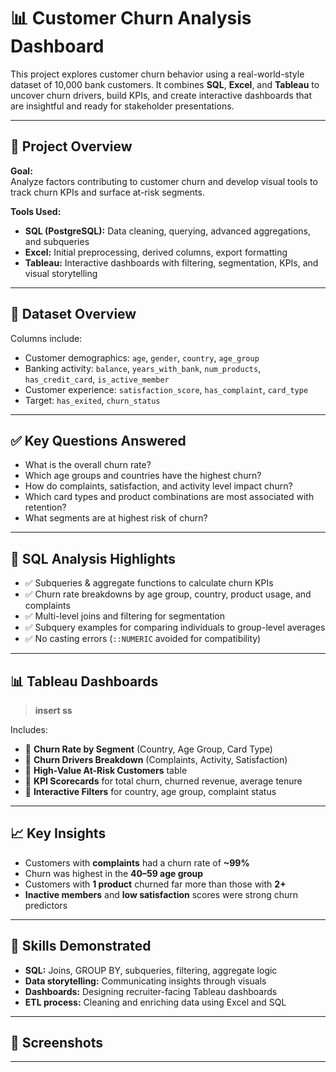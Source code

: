 # 📊 Customer Churn Analysis Dashboard

This project explores customer churn behavior using a real-world-style dataset of 10,000 bank customers. It combines **SQL**, **Excel**, and **Tableau** to uncover churn drivers, build KPIs, and create interactive dashboards that are insightful and ready for stakeholder presentations.

---

## 🧠 Project Overview

**Goal:**  
Analyze factors contributing to customer churn and develop visual tools to track churn KPIs and surface at-risk segments.

**Tools Used:**
- **SQL (PostgreSQL):** Data cleaning, querying, advanced aggregations, and subqueries
- **Excel:** Initial preprocessing, derived columns, export formatting
- **Tableau:** Interactive dashboards with filtering, segmentation, KPIs, and visual storytelling

---

## 📁 Dataset Overview

Columns include:
- Customer demographics: `age`, `gender`, `country`, `age_group`
- Banking activity: `balance`, `years_with_bank`, `num_products`, `has_credit_card`, `is_active_member`
- Customer experience: `satisfaction_score`, `has_complaint`, `card_type`
- Target: `has_exited`, `churn_status`

---

## ✅ Key Questions Answered

- What is the overall churn rate?
- Which age groups and countries have the highest churn?
- How do complaints, satisfaction, and activity level impact churn?
- Which card types and product combinations are most associated with retention?
- What segments are at highest risk of churn?

---

## 🧮 SQL Analysis Highlights

- ✅ Subqueries & aggregate functions to calculate churn KPIs  
- ✅ Churn rate breakdowns by age group, country, product usage, and complaints  
- ✅ Multi-level joins and filtering for segmentation  
- ✅ Subquery examples for comparing individuals to group-level averages  
- ✅ No casting errors (`::NUMERIC` avoided for compatibility)

---

## 📊 Tableau Dashboards

> **insert ss**

Includes:
- 📌 **Churn Rate by Segment** (Country, Age Group, Card Type)
- 📌 **Churn Drivers Breakdown** (Complaints, Activity, Satisfaction)
- 📌 **High-Value At-Risk Customers** table
- 📌 **KPI Scorecards** for total churn, churned revenue, average tenure
- 📌 **Interactive Filters** for country, age group, complaint status

---

## 📈 Key Insights

- Customers with **complaints** had a churn rate of **~99%**
- Churn was highest in the **40–59 age group**
- Customers with **1 product** churned far more than those with **2+**
- **Inactive members** and **low satisfaction** scores were strong churn predictors

---

## 💼 Skills Demonstrated

- **SQL:** Joins, GROUP BY, subqueries, filtering, aggregate logic  
- **Data storytelling:** Communicating insights through visuals  
- **Dashboards:** Designing recruiter-facing Tableau dashboards  
- **ETL process:** Cleaning and enriching data using Excel and SQL

---


## 📎 Screenshots

---
